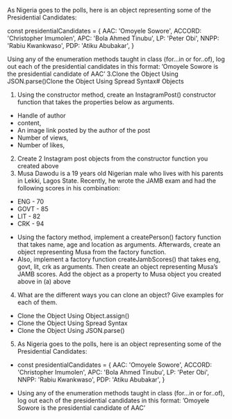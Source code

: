 As Nigeria goes to the polls, here is an object representing some of the Presidential Candidates:

const presidentialCandidates = {
AAC: 'Omoyele Sowore',
ACCORD: 'Christopher Imumolen',
APC: 'Bola Ahmed Tinubu',
LP: 'Peter Obi',
NNPP: 'Rabiu Kwankwaso',
PDP: 'Atiku Abubakar',
}

Using any of the enumeration methods taught in class (for…in or for..of), log out each of the presidential candidates in this format:
’Omoyele Sowore is the presidential candidate of AAC’
3.Clone the Object Using JSON.parse()Clone the Object Using Spread Syntax# Objects

1. Using the constructor method, create an InstagramPost() constructor function that takes the properties below as arguments.

- Handle of author
- content,
- An image link posted by the author of the post
- Number of views,
- Number of likes,

2. Create 2 Instagram post objects from the constructor function you created above
3. Musa Dawodu is a 19 years old Nigerian male who lives with his parents in Lekki, Lagos State. Recently, he wrote the JAMB exam and had the following scores in his combination:

- ENG - 70
- GOVT - 85
- LIT - 82
- CRK - 94

* Using the factory method, implement a createPerson() factory function that takes name, age and location as arguments. Afterwards, create an object representing Musa from the factory function.
* Also, implement a factory function createJambScores() that takes eng, govt, lit, crk as arguments. Then create an object representing Musa’s JAMB scores. Add the object as a property to Musa object you created above in (a) above

4. What are the different ways you can clone an object? Give examples for each of them.

- Clone the Object Using Object.assign()
- Clone the Object Using Spread Syntax
- Clone the Object Using JSON.parse()

5. As Nigeria goes to the polls, here is an object representing some of the Presidential Candidates:

- const presidentialCandidates = {
  AAC: 'Omoyele Sowore',
  ACCORD: 'Christopher Imumolen',
  APC: 'Bola Ahmed Tinubu',
  LP: 'Peter Obi',
  NNPP: 'Rabiu Kwankwaso',
  PDP: 'Atiku Abubakar',
  }

- Using any of the enumeration methods taught in class (for…in or for..of), log out each of the presidential candidates in this format:
  ’Omoyele Sowore is the presidential candidate of AAC’
